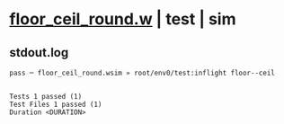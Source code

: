 # [floor_ceil_round.w](../../../../../../examples/tests/sdk_tests/math/floor_ceil_round.w) | test | sim

## stdout.log
```log
pass ─ floor_ceil_round.wsim » root/env0/test:inflight floor--ceil
 
 
Tests 1 passed (1)
Test Files 1 passed (1)
Duration <DURATION>
```

